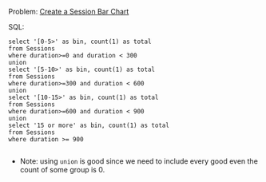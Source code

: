 Problem: [Create a Session Bar Chart](https://leetcode.com/problems/create-a-session-bar-chart/)

SQL:
```
select '[0-5>' as bin, count(1) as total
from Sessions
where duration>=0 and duration < 300
union
select '[5-10>' as bin, count(1) as total
from Sessions
where duration>=300 and duration < 600
union
select '[10-15>' as bin, count(1) as total
from Sessions
where duration>=600 and duration < 900
union
select '15 or more' as bin, count(1) as total
from Sessions
where duration >= 900      
       
```

- Note: using `union` is good since we need to include every good even the count of some group is 0. 
